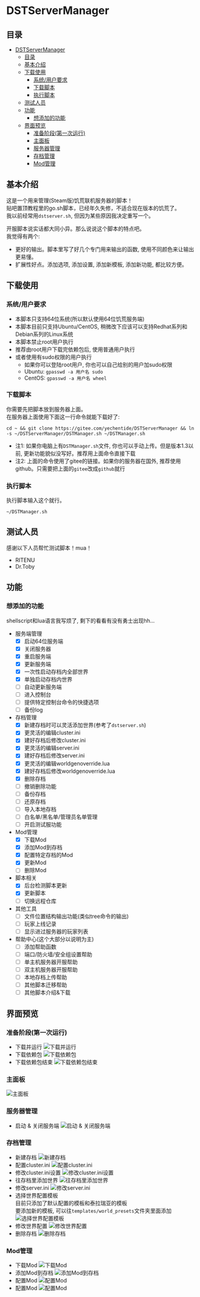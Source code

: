 # DSTServerManager

## 目录

- [DSTServerManager](#dstservermanager)
    - [目录](#目录)
    - [基本介绍](#基本介绍)
    - [下载使用](#下载使用)
        - [系统/用户要求](#系统用户要求)
        - [下载脚本](#下载脚本)
        - [执行脚本](#执行脚本)
    - [测试人员](#测试人员)
    - [功能](#功能)
        - [想添加的功能](#想添加的功能)
    - [界面预览](#界面预览)
        - [准备阶段(第一次运行)](#准备阶段第一次运行)
        - [主面板](#主面板)
        - [服务器管理](#服务器管理)
        - [存档管理](#存档管理)
        - [Mod管理](#mod管理)

## 基本介绍

这是一个用来管理(Steam版)饥荒联机服务器的脚本！  
贴吧置顶教程里的go.sh脚本，已经年久失修，不适合现在版本的饥荒了。  
我以前经常用`dstserver.sh`, 但因为某些原因我决定重写一个。  

开服脚本说实话都大同小异。那么说说这个脚本的特点吧。  
我觉得有两个:
- 更好的输出。脚本里写了好几个专门用来输出的函数, 使用不同颜色来让输出更易懂。
- 扩展性好点。添加选项, 添加设置, 添加新模板, 添加新功能, 都比较方便。

## 下载使用

### 系统/用户要求

- 本脚本只支持64位系统(所以默认使用64位饥荒服务端)
- 本脚本目前只支持Ubuntu/CentOS, 稍微改下应该可以支持Redhat系列和Debian系列的Linux系统
- 本脚本禁止root用户执行
- 推荐由root用户下载完依赖包后, 使用普通用户执行
- 或者使用有sudo权限的用户执行
    - 如果你可以登陆root用户, 你也可以自己给别的用户加sudo权限
    - Ubuntu: `gpasswd -a 用户名 sudo`
    - CentOS: `gpasswd -a 用户名 wheel`

### 下载脚本

你需要先把脚本放到服务器上面。  
在服务器上面使用下面这一行命令就能下载好了:
```shell
cd ~ && git clone https://gitee.com/yechentide/DSTServerManager && ln -s ~/DSTServerManager/DSTManager.sh ~/DSTManager.sh
```
- 注1: 如果你电脑上有`DSTManager.sh`文件, 你也可以手动上传。但是版本1.3以前, 更新功能貌似没写好。推荐用上面命令直接下载
- 注2: 上面的命令使用了gitee的链接。如果你的服务器在国外, 推荐使用github。只需要把上面的`gitee`改成`github`就行

### 执行脚本

执行脚本输入这个就行。
```shell
~/DSTManager.sh
```

## 测试人员

感谢以下人员帮忙测试脚本！mua！  
- RITENU
- Dr.Toby

## 功能

### 想添加的功能

shellscript和lua语言我写烦了, 剩下的看看有没有勇士出现hh...
- 服务端管理
    - [x] 启动64位服务端
    - [x] 关闭服务器
    - [x] 重启服务端
    - [x] 更新服务端
    - [x] 一次性启动存档内全部世界
    - [x] 单独启动存档内世界
    - [ ] 自动更新服务端
    - [ ] 进入控制台
    - [ ] 提供特定控制台命令的快捷选项
    - [ ] 备份log
- 存档管理
    - [x] 新建存档时可以灵活添加世界(参考了`dstserver.sh`)
    - [x] 更灵活的编辑cluster.ini
    - [x] 建好存档后修改cluster.ini
    - [x] 更灵活的编辑server.ini
    - [x] 建好存档后修改server.ini
    - [x] 更灵活的编辑worldgenoverride.lua
    - [x] 建好存档后修改worldgenoverride.lua
    - [x] 删除存档
    - [ ] 撤销删除功能
    - [ ] 备份存档
    - [ ] 还原存档
    - [ ] 导入本地存档
    - [ ] 白名单/黑名单/管理员名单管理
    - [ ] 开启测试服功能
- Mod管理
    - [x] 下载Mod
    - [x] 添加Mod到存档
    - [x] 配置特定存档的Mod
    - [x] 更新Mod
    - [ ] 删除Mod
- 脚本相关
    - [x] 后台检测脚本更新
    - [x] 更新脚本
    - [ ] 切换远程仓库
- 其他工具
    - [ ] 文件位置结构输出功能(类似tree命令的输出)
    - [ ] 玩家上线记录
    - [ ] 显示进过服务器的玩家列表
- 帮助中心(这个大部分以说明为主)
    - [ ] 添加帮助函数
    - [ ] 端口/防火墙/安全组设置帮助
    - [ ] 单主机服务器开服帮助
    - [ ] 双主机服务器开服帮助
    - [ ] 本地存档上传帮助
    - [ ] 其他脚本迁移帮助
    - [ ] 其他脚本介绍&下载

## 界面预览

### 准备阶段(第一次运行)

- 下载并运行
![下载并运行](./docs/images/准备阶段01.png)
- 下载依赖包
![下载依赖包](./docs/images/准备阶段02.png)
- 下载依赖包结束
![下载依赖包结束](./docs/images/准备阶段03.png)

### 主面板

![主面板](./docs/images/top.png)

### 服务器管理

- 启动 & 关闭服务端
![启动 & 关闭服务端](./docs/images/服务端01.png)

### 存档管理

- 新建存档
![新建存档](./docs/images/存档01.png)
- 配置cluster.ini
![配置cluster.ini](./docs/images/存档02.png)
- 修改cluster.ini设置
![修改cluster.ini设置](./docs/images/存档03.png)
- 往存档里添加世界
![往存档里添加世界](./docs/images/存档04.png)
- 修改server.ini
![修改server.ini](./docs/images/存档05.png)
- 选择世界配置模板  
    目前只添加了默认配置的模板和泰拉瑞亚的模板  
    要添加新的模板, 可以往`templates/world_presets`文件夹里面添加
![选择世界配置模板](./docs/images/存档06.png)
- 修改世界配置
![修改世界配置](./docs/images/存档07.png)
- 删除存档
![删除存档](./docs/images/存档08.png)

### Mod管理

- 下载Mod
![下载Mod](./docs/images/模组01.png)
- 添加Mod到存档
![添加Mod到存档](./docs/images/模组02.png)
- 配置Mod
![配置Mod](./docs/images/模组03.png)
- 配置Mod
![配置Mod](./docs/images/模组04.png)
